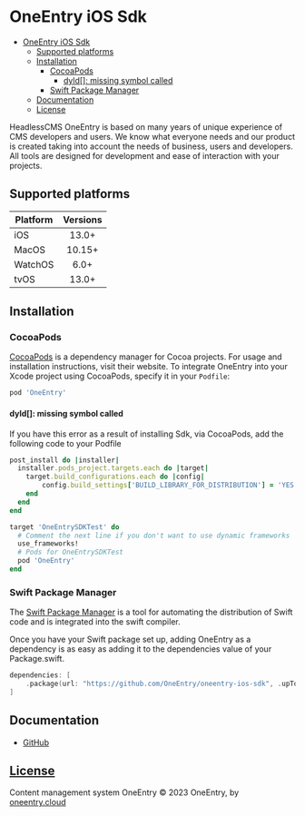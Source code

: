 # OneEntry iOS Sdk

- [OneEntry iOS Sdk](#oneentry-ios-sdk)
	- [Supported platforms](#supported-platforms)
	- [Installation](#installation)
		- [CocoaPods](#cocoapods)
			- [dyld\[\]: missing symbol called](#dyld-missing-symbol-called)
		- [Swift Package Manager](#swift-package-manager)
	- [Documentation](#documentation)
	- [License](#license)

HeadlessCMS OneEntry is based on many years of unique experience of CMS developers and users. We know what everyone needs and our product is created taking into account the needs of business, users and developers. All tools are designed for development and ease of interaction with your projects.

## Supported platforms

| Platform | Versions |
| -------- | :------: |
| iOS      |  13.0+   |
| MacOS    |  10.15+  |
| WatchOS  |   6.0+   |
| tvOS     |  13.0+   |

## Installation

### CocoaPods

[CocoaPods](https://cocoapods.org) is a dependency manager for Cocoa projects. For usage and installation instructions, visit their website. To integrate OneEntry into your Xcode project using CocoaPods, specify it in your `Podfile`:

```ruby
pod 'OneEntry'
```

#### dyld[]: missing symbol called

If you have this error as a result of installing Sdk, via CocoaPods, add the following code to your Podfile

```ruby
post_install do |installer|
  installer.pods_project.targets.each do |target|
	target.build_configurations.each do |config|
		config.build_settings['BUILD_LIBRARY_FOR_DISTRIBUTION'] = 'YES'
	end
  end
end

target 'OneEntrySDKTest' do
  # Comment the next line if you don't want to use dynamic frameworks
  use_frameworks!
  # Pods for OneEntrySDKTest
  pod 'OneEntry'
end
```

### Swift Package Manager

The [Swift Package Manager](https://www.swift.org/package-manager/) is a tool for automating the distribution of Swift code and is integrated into the swift compiler.

Once you have your Swift package set up, adding OneEntry as a dependency is as easy as adding it to the dependencies value of your Package.swift.

```swift
dependencies: [
    .package(url: "https://github.com/OneEntry/oneentry-ios-sdk", .upToNextMajor(from: "1.0.3"))
]
```

## Documentation
- [GitHub](https://github.com/OneEntry/oneentry-ios-sdk/blob/main/Docs/Usage.md)

## [License](https://github.com/OneEntry/oneentry-ios-sdk/blob/main/LICENSE.txt)
Content management system OneEntry
© 2023 OneEntry, by [oneentry.cloud](https://oneentry.cloud/)